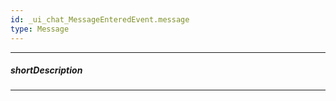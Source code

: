 ```yaml
---
id: _ui_chat_MessageEnteredEvent.message
type: Message
---
```

---
##### shortDescription
<!-- Description goes here -->

---
<!-- Description goes here -->